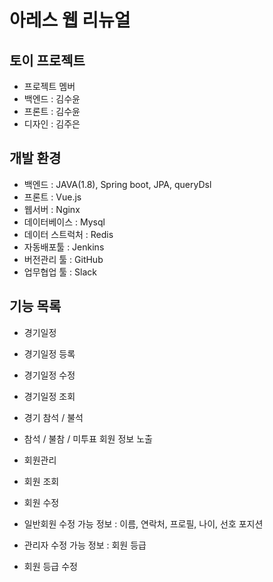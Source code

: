 # 아레스 웹 리뉴얼
## 토이 프로젝트
* 프로젝트 멤버 
 * 백엔드 : 김수윤
 * 프론트 : 김수윤
 * 디자인 : 김주은

## 개발 환경
* 백엔드 : JAVA(1.8), Spring boot, JPA, queryDsl
* 프론트 : Vue.js
* 웹서버 : Nginx
* 데이터베이스 : Mysql
* 데이터 스트럭처 : Redis
* 자동배포툴 : Jenkins
* 버전관리 툴 : GitHub
* 업무협업 툴 : Slack

## 기능 목록
* 경기일정
 * 경기일정 등록
 * 경기일정 수정
 * 경기일정 조회
 * 경기 참석 / 불석
 * 참석 / 불참 / 미투표 회원 정보 노출

* 회원관리
 * 회원 조회
 * 회원 수정
  * 일반회원 수정 가능 정보 : 이름, 연락처, 프로필, 나이, 선호 포지션
  * 관리자 수정 가능 정보 : 회원 등급
 * 회원 등급 수정
